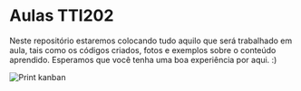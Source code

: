 # Aulas TTI202
 
Neste repositório estaremos colocando tudo aquilo que será trabalhado em aula, tais como os códigos criados, 
fotos e exemplos sobre o conteúdo aprendido. Esperamos que você tenha uma boa experiência por aqui. :)

![Print kanban](https://user-images.githubusercontent.com/85238226/221175808-fc2e76da-758b-42c3-8365-8bde7e8371d6.png)
